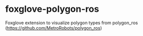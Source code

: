 # foxglove-polygon-ros
Foxglove extension to visualize polygon types from polygon_ros (https://github.com/MetroRobots/polygon_ros)

